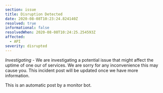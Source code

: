 ```yaml
---
section: issue
title: Disruption Detected
date: 2020-08-08T10:23:24.824140Z
resolved: true
informational: false
resolvedWhen: 2020-08-08T10:24:25.254593Z
affected:
  - API
severity: disrupted
---
```

*Investigating* - We are investigating a potential issue that might affect the uptime of one our of services. We are sorry for any inconvenience this may cause you. This incident post will be updated once we have more information.

This is an automatic post by a monitor bot.
        